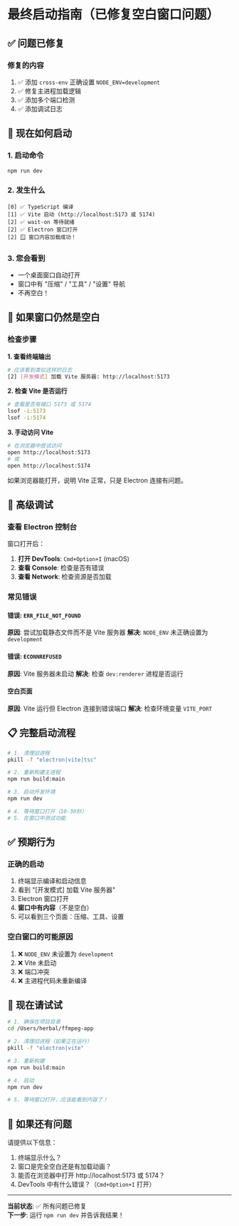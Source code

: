 # 最终启动指南（已修复空白窗口问题）

## ✅ 问题已修复

### 修复的内容
1. ✅ 添加 `cross-env` 正确设置 `NODE_ENV=development`
2. ✅ 修复主进程加载逻辑
3. ✅ 添加多个端口检测
4. ✅ 添加调试日志

## 🚀 现在如何启动

### 1. 启动命令
```bash
npm run dev
```

### 2. 发生什么
```
[0] ✅ TypeScript 编译
[1] ✅ Vite 启动 (http://localhost:5173 或 5174)
[2] ✅ wait-on 等待就绪
[2] ✅ Electron 窗口打开
[2] 🪟 窗口内容加载成功！
```

### 3. 您会看到
- 一个桌面窗口自动打开
- 窗口中有 "压缩" / "工具" / "设置" 导航
- 不再空白！

## 🎯 如果窗口仍然是空白

### 检查步骤

**1. 查看终端输出**
```bash
# 应该看到类似这样的日志
[2] [开发模式] 加载 Vite 服务器: http://localhost:5173
```

**2. 检查 Vite 是否运行**
```bash
# 查看是否有端口 5173 或 5174
lsof -i:5173
lsof -i:5174
```

**3. 手动访问 Vite**
```bash
# 在浏览器中尝试访问
open http://localhost:5173
# 或
open http://localhost:5174
```

如果浏览器能打开，说明 Vite 正常，只是 Electron 连接有问题。

## 🔧 高级调试

### 查看 Electron 控制台

窗口打开后：
1. **打开 DevTools**: `Cmd+Option+I` (macOS)
2. **查看 Console**: 检查是否有错误
3. **查看 Network**: 检查资源是否加载

### 常见错误

#### 错误: `ERR_FILE_NOT_FOUND`
**原因**: 尝试加载静态文件而不是 Vite 服务器
**解决**: `NODE_ENV` 未正确设置为 `development`

#### 错误: `ECONNREFUSED`
**原因**: Vite 服务器未启动
**解决**: 检查 `dev:renderer` 进程是否运行

#### 空白页面
**原因**: Vite 运行但 Electron 连接到错误端口
**解决**: 检查环境变量 `VITE_PORT`

## 📋 完整启动流程

```bash
# 1. 清理旧进程
pkill -f "electron|vite|tsc"

# 2. 重新构建主进程
npm run build:main

# 3. 启动开发环境
npm run dev

# 4. 等待窗口打开（10-30秒）
# 5. 在窗口中测试功能
```

## ✅ 预期行为

### 正确的启动
1. 终端显示编译和启动信息
2. 看到 "[开发模式] 加载 Vite 服务器"
3. Electron 窗口打开
4. **窗口中有内容**（不是空白）
5. 可以看到三个页面：压缩、工具、设置

### 空白窗口的可能原因
1. ❌ `NODE_ENV` 未设置为 `development`
2. ❌ Vite 未启动
3. ❌ 端口冲突
4. ❌ 主进程代码未重新编译

## 🎉 现在请试试

```bash
# 1. 确保在项目目录
cd /Users/herbal/ffmpeg-app

# 2. 清理旧进程（如果正在运行）
pkill -f "electron|vite"

# 3. 重新构建
npm run build:main

# 4. 启动
npm run dev

# 5. 等待窗口打开，应该能看到内容了！
```

## 📝 如果还有问题

请提供以下信息：
1. 终端显示什么？
2. 窗口是完全空白还是有加载动画？
3. 能否在浏览器中打开 http://localhost:5173 或 5174？
4. DevTools 中有什么错误？（`Cmd+Option+I` 打开）

---

**当前状态**: ✅ 所有问题已修复  
**下一步**: 运行 `npm run dev` 并告诉我结果！

